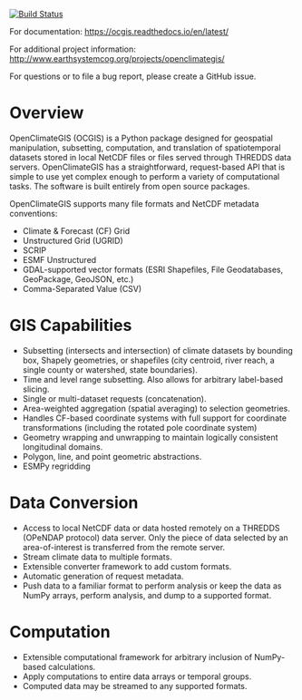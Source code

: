 [![Build Status](https://travis-ci.org/NCPP/ocgis.svg?branch=master)](https://travis-ci.org/NCPP/ocgis)

For documentation: https://ocgis.readthedocs.io/en/latest/

For additional project information: http://www.earthsystemcog.org/projects/openclimategis/

For questions or to file a bug report, please create a GitHub issue.

# Overview

OpenClimateGIS (OCGIS) is a Python package designed for geospatial manipulation, subsetting, computation, and translation of spatiotemporal datasets stored in local NetCDF files or files served through THREDDS data servers. OpenClimateGIS has a straightforward, request-based API that is simple to use yet complex enough to perform a variety of computational tasks. The software is built entirely from open source packages.

OpenClimateGIS supports many file formats and NetCDF metadata conventions:
* Climate & Forecast (CF) Grid
* Unstructured Grid (UGRID)
* SCRIP
* ESMF Unstructured
* GDAL-supported vector formats (ESRI Shapefiles, File Geodatabases, GeoPackage, GeoJSON, etc.)
* Comma-Separated Value (CSV)

# GIS Capabilities

* Subsetting (intersects and intersection) of climate datasets by bounding box, Shapely geometries, or shapefiles (city centroid, river reach, a single county or watershed, state boundaries).
* Time and level range subsetting. Also allows for arbitrary label-based slicing.
* Single or multi-dataset requests (concatenation).
* Area-weighted aggregation (spatial averaging) to selection geometries.
* Handles CF-based coordinate systems with full support for coordinate transformations (including the rotated pole coordinate system)
* Geometry wrapping and unwrapping to maintain logically consistent longitudinal domains.
* Polygon, line, and point geometric abstractions.
* ESMPy regridding

# Data Conversion

* Access to local NetCDF data or data hosted remotely on a THREDDS (OPeNDAP protocol) data server. Only the piece of data selected by an area-of-interest is transferred from the remote server.
* Stream climate data to multiple formats.
* Extensible converter framework to add custom formats.
* Automatic generation of request metadata.
* Push data to a familiar format to perform analysis or keep the data as NumPy arrays, perform analysis, and dump to a supported format.

# Computation

* Extensible computational framework for arbitrary inclusion of NumPy-based calculations.
* Apply computations to entire data arrays or temporal groups.
* Computed data may be streamed to any supported formats.
